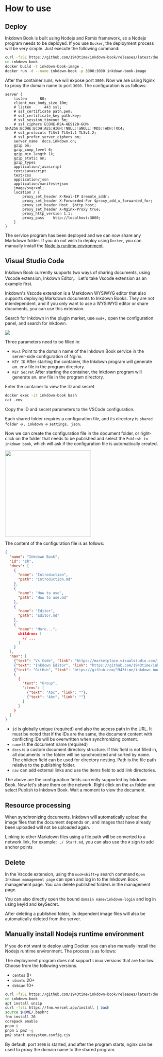 # How to use

## Deploy

Inkdown Book is built using Nodejs and Remix framework, so a Nodejs program needs to be deployed. If you use `Docker`, the deployment process will be very simple. Just execute the following command:

```sh
curl -fsSL https://github.com/1943time/inkdown-book/releases/latest/download/install.sh | bash
cd inkdown-book
docker build -t inkdown-book-image .
docker run -d --name inkdown-book -p 3000:3000 inkdown-book-image
```

After the container runs, we will expose port `3000`. Now we are using Nginx to proxy the domain name to port `3000`. The configuration is as follows:

```nginx
server {
    listen      80;
    client_max_body_size 10m;
    # listen      443 ssl;
    # ssl_certificate path.pem;
    # ssl_certificate_key path.key;
    # ssl_session_timeout 5m;
    # ssl_ciphers ECDHE-RSA-AES128-GCM-SHA256:ECDHE:ECDH:AES:HIGH:!NULL:!aNULL:!MD5:!ADH:!RC4;
    # ssl_protocols TLSv1 TLSv1.1 TLSv1.2;
    # ssl_prefer_server_ciphers on;
    server_name  docs.inkdown.cn;
    gzip on;
    gzip_comp_level 6;
    gzip_min_length 1k;
    gzip_static on;
    gzip_types
    application/javascript
    text/javascript
    text/css
    application/json
    application/manifest+json
    image/svg+xml;
    location / {
        proxy_set_header X-Real-IP $remote_addr;
        proxy_set_header X-Forwarded-For $proxy_add_x_forwarded_for;
        proxy_set_header Host  $http_host;
        proxy_set_header X-Nginx-Proxy true;
        proxy_http_version 1.1;
        proxy_pass    http://localhost:3000;
    }
}
```

The service program has been deployed and we can now share any Markdown folder. If you do not wish to deploy using `Docker`, you can manually install the [Node.js runtime environment](#manually-install-nodejs-runtime-environment).

## Visual Studio Code

Inkdown Book currently supports two ways of sharing documents, using Vscode extension, Inkdown Editor。 Let's take Vscode extension as an example first.

Inkdown's Vscode extension is a Markdown WYSIWYG editor that also supports deploying Markdown documents to Inkdown Books. They are not interdependent, and if you only want to use a WYSIWYG editor or share documents, you can use this extension.

Search for Inkdown in the plugin market, use `mod+,` open the configuration panel, and search for inkdown.

![](../.images/w78IJpceOV1VJ.png)

Three parameters need to be filled in:

- `Host` Point to the domain name of the Inkdown Book service in the server-side configuration of Nginx.
- `KEY ID` After starting the container, the Inkdown program will generate an. env file in the program directory.
- `KEY Secret` After starting the container, the Inkdown program will generate an. env file in the program directory.

Enter the container to view the ID and secret.

```sh
docker exec -it inkdown-book bash
cat .env
```

Copy the ID and secret parameters to the VSCode configuration.

Each shared folder requires a configuration file, and its directory is `shared folder` ->`. inkdown` -> `settings. json`.

Now we can create the configuration file in the document folder, or right-click on the folder that needs to be published and select the `Publish to inkdown book`, which will ask if the configuration file is automatically created.

<img src="../.images/ATumD1fYPOx0NGV.png" alt="" height="283" />

The content of the configuration file is as follows:

```json
{
  "name": "Inkdown Book",
  "id": "zh",
  "docs": [
    {
      "name": "Introduction",
      "path": "Introduction.md"
    },
    {
      "name": "How to use",
      "path": "How to use.md"
    },
    {
      "name": "Editor",
      "path": "Editor.md"
    },
    {
      "name": "More..."，
      children: [
        // ...
      ]
    }
  ],
  "nav": [
    {"text": "Vs Code", "link": "https://marketplace.visualstudio.com/items?itemName=1943time.inkdown"},
    {"text": "Inkdown Editor", "link": "https://github.com/1943time/inkdown"},
    {"text": "GitHub", "link": "https://github.com/1943time/inkdown-book"},
    {
      {
        "text": "Group", 
        "items": [
          {"text": "Abc", "link": ""},
          {"text": "Abc", "link": ""}
        ]
      }
    }
  ]
}
```

- `id` is globally unique (required) and also the access path in the URL. It must be noted that if the IDs are the same, the document content with conflicting IDs will be overwritten when synchronizing content.
- `name` Is the document name (required)
- `docs` is a custom document directory structure. If this field is not filled in, all documents in the folder will be synchronized and sorted by name. The children field can be used for directory nesting. Path is the file path relative to the publishing folder.
- `nav` can add external links and use the items field to add link directories.

The above are the configuration fields currently supported by Inkdown Book. Now let's share them on the network. Right click on the `en` folder and select Publish to Inkdown Book. Wait a moment to view the document.

## Resource processing

When synchronizing documents, Inkdown will automatically upload the image files that the document depends on, and images that have already been uploaded will not be uploaded again.

Linking to other Markdown files using a file path will be converted to a network link, for example:  `./ Start.md`, you can also use the `#` sign to add anchor points

## Delete

In the Vscode extension, using the `mod+shift+p` search command `Open Inkdown management page` can open and log in to the Inkdown Book management page. You can delete published folders in the management page.

You can also directly open the bound `domain name/inkdown-login` and log in using keyId and keySecret.

After deleting a published folder, its dependent image files will also be automatically deleted from the server.

## Manually install Nodejs runtime environment

If you do not want to deploy using Docker, you can also manually install the Nodejs runtime environment. The process is as follows:

The deployment program does not support Linux versions that are too low. Choose from the following versions.

- `centos` 8+
- `ubuntu` 20+
- `debian` 10+

```sh
curl -fsSL https://github.com/1943time/inkdown-book/releases/latest/download/install.sh | bash
cd inkdown-book
apt install unzip
curl -fsSL https://fnm.vercel.app/install | bash
source $HOME/.bashrc
fnm install 20
corepack enable
pnpm i
pnpm i pm2 -g
pm2 start ecosystem.config.cjs
```

By default, port `3000` is started, and after the program starts, nginx can be used to proxy the domain name to the shared program.